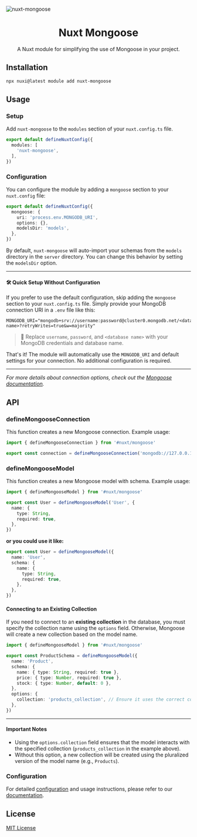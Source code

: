 ![nuxt-mongoose](https://nuxt-mongoose.nuxt.space/cover.jpg)

<div align="center">
  <h1>Nuxt Mongoose</h1>

  A Nuxt module for simplifying the use of Mongoose in your project.
</div>


## Installation

```bash
npx nuxi@latest module add nuxt-mongoose
```

## Usage

### Setup

Add `nuxt-mongoose` to the `modules` section of your `nuxt.config.ts` file.

```ts
export default defineNuxtConfig({
  modules: [
    'nuxt-mongoose',
  ],
})
```

### Configuration

You can configure the module by adding a `mongoose` section to your `nuxt.config` file:

```ts
export default defineNuxtConfig({
  mongoose: {
    uri: 'process.env.MONGODB_URI',
    options: {},
    modelsDir: 'models',
  },
})
```

By default, `nuxt-mongoose` will auto-import your schemas from the `models` directory in the `server` directory. You can change this behavior by setting the `modelsDir` option.

---

#### 🛠️ **Quick Setup Without Configuration**

If you prefer to use the default configuration, skip adding the `mongoose` section to your `nuxt.config.ts` file. Simply provide your MongoDB connection URI in a `.env` file like this:

```env
MONGODB_URI="mongodb+srv://username:password@cluster0.mongodb.net/<database-name>?retryWrites=true&w=majority"
```

> 🔹 Replace `username`, `password`, and `<database name>` with your MongoDB credentials and database name.

That's it! The module will automatically use the `MONGODB_URI` and default settings for your connection. No additional configuration is required.

---

*For more details about connection options, check out the [Mongoose documentation](https://mongoosejs.com/docs/connections.html#options).*


## API

### defineMongooseConnection

This function creates a new Mongoose connection. Example usage:

```ts
import { defineMongooseConnection } from '#nuxt/mongoose'

export const connection = defineMongooseConnection('mongodb://127.0.0.1/nuxt-mongoose')
```

### defineMongooseModel

This function creates a new Mongoose model with schema. Example usage:

```ts
import { defineMongooseModel } from '#nuxt/mongoose'

export const User = defineMongooseModel('User', {
  name: {
    type: String,
    required: true,
  },
})
```

**or you could use it like:**

```ts
export const User = defineMongooseModel({
  name: 'User',
  schema: {
    name: {
      type: String,
      required: true,
    },
  },
})
```


#### Connecting to an Existing Collection

If you need to connect to an **existing collection** in the database, you must specify the collection name using the `options` field. Otherwise, Mongoose will create a new collection based on the model name.

```ts
import { defineMongooseModel } from '#nuxt/mongoose'

export const ProductSchema = defineMongooseModel({
  name: 'Product',
  schema: {
    name: { type: String, required: true },
    price: { type: Number, required: true },
    stock: { type: Number, default: 0 },
  },
  options: {
    collection: 'products_collection', // Ensure it uses the correct collection name
  },
})
```

---

#### Important Notes

- Using the `options.collection` field ensures that the model interacts with the specified collection (`products_collection` in the example above).
- Without this option, a new collection will be created using the pluralized version of the model name (e.g., `Products`).


### Configuration

For detailed [configuration](https://docs.arashsheyda.me/nuxt-mongoose/getting-started/configuration) and usage instructions, please refer to our [documentation](https://docs.arashsheyda.me/nuxt-mongoose).


## License

[MIT License](./LICENSE)
